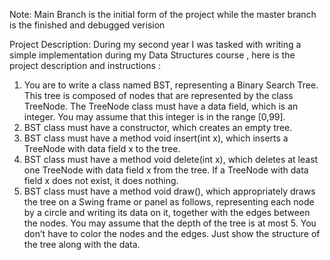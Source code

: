 Note: Main Branch is the initial form of the project while the master branch is the finished and debugged verision

Project Description:
  During my second year I was tasked with writing a simple implementation during my Data Structures course ,
  here is the project description and instructions :
  
1) You are to write a class named BST, representing a Binary Search Tree. This tree is composed of nodes that are 
represented by the class TreeNode. The TreeNode class must have a data field, which is an integer. You may 
assume that this integer is in the range [0,99].
2) BST class must have a constructor, which creates an empty tree.
2) BST class must have a method
void insert(int x),
which inserts a TreeNode with data field x to the tree.
3) BST class must have a method
void delete(int x),
which deletes at least one TreeNode with data field x from the tree. If a TreeNode with data field x does not 
exist, it does nothing.
4) BST class must have a method
void draw(),
which appropriately draws the tree on a Swing frame or panel as follows, representing each node by a circle and 
writing its data on it, together with the edges between the nodes. You may assume that the depth of the tree is at 
most 5. You don’t have to color the nodes and the edges. Just show the structure of the tree along with the data.


